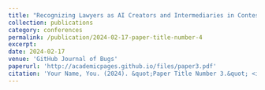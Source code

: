 ```yaml
---
title: "Recognizing Lawyers as AI Creators and Intermediaries in Contestability"
collection: publications
category: conferences
permalink: /publication/2024-02-17-paper-title-number-4
excerpt: 
date: 2024-02-17
venue: 'GitHub Journal of Bugs'
paperurl: 'http://academicpages.github.io/files/paper3.pdf'
citation: 'Your Name, You. (2024). &quot;Paper Title Number 3.&quot; <i>GitHub Journal of Bugs</i>. 1(3).'
---
```



